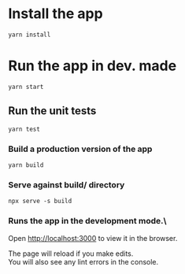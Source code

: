 # Install the app

```shell
yarn install
```

# Run the app in dev. made

```shell
yarn start
```

## Run the unit tests

```shell
yarn test
```

### Build a production version of the app

```shell
yarn build
```

### Serve against build/ directory

```shell
npx serve -s build
```

### Runs the app in the development mode.\

Open [http://localhost:3000](http://localhost:3000) to view it in the browser.

The page will reload if you make edits.\
You will also see any lint errors in the console.

